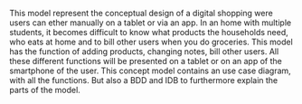 
This model represent the conceptual design of a digital shopping were users can ether manually on a tablet or via an app. In an home with multiple students, it becomes difficult to know what products the households need, who eats at home and to bill other users when you do groceries. This model has the function of adding products, changing notes, bill other users. All these different functions will be presented on a tablet or on an app of the smartphone of the user. This concept model contains an use case diagram, with all the functions. But also a BDD and IDB to furthermore explain the parts of the model.
